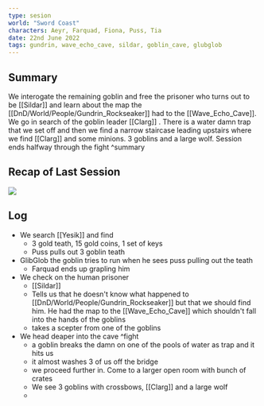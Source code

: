 ```yaml
---
type: sesion
world: "Sword Coast"
characters: Aeyr, Farquad, Fiona, Puss, Tia
date: 22nd June 2022
tags: gundrin, wave_echo_cave, sildar, goblin_cave, glubglob
---
```


## Summary
We interogate the remaining goblin and free the prisoner who turns out to be [[Sildar]] and learn about the map the [[DnD/World/People/Gundrin_Rockseaker]] had to the [[Wave_Echo_Cave]]. We go in search of the goblin leader [[Clarg]] . There is a water damn trap that we set off and then we find a narrow staircase leading upstairs where we find [[Clarg]] and some minions. 3 goblins and a large wolf. Session ends halfway through the fight ^summary


## Recap of Last Session
![](003-20220608-After_Ambush#^summary)


## Log
* We search [[Yesik]] and find
	* 3 gold teath, 15 gold coins, 1 set of keys
	* Puss pulls out 3 goblin teath
* GlibGlob the goblin tries to run when he sees puss pulling out the teath
	* Farquad ends up grapling him
* We check on the human prisoner
	* [[Sildar]]
	* Tells us that he doesn't know what happened to [[DnD/World/People/Gundrin_Rockseaker]] but that we should find him. He had the map to the [[Wave_Echo_Cave]] which shouldn't fall into the hands of the goblins
	* takes a scepter from one of the goblins
* We head deaper into the cave ^fight
	* a goblin breaks the damn on one of the pools of water as trap and it hits us
	* it almost washes 3 of us off the bridge
	* we proceed further in. Come to a larger open room with bunch of crates
	* We see 3 goblins with crossbows, [[Clarg]] and a large wolf
	* 
